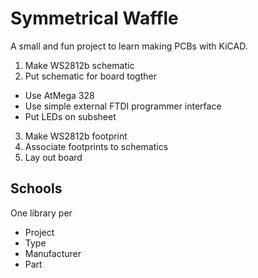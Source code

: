 # Symmetrical Waffle

A small and fun project to learn making PCBs with KiCAD.

1. Make WS2812b schematic
2. Put schematic for board togther
  - Use AtMega 328
  - Use simple external FTDI programmer interface
  - Put LEDs on subsheet
3. Make WS2812b footprint
4. Associate footprints to schematics
5. Lay out board


## Schools

One library per

 - Project
 - Type
 - Manufacturer
 - Part
